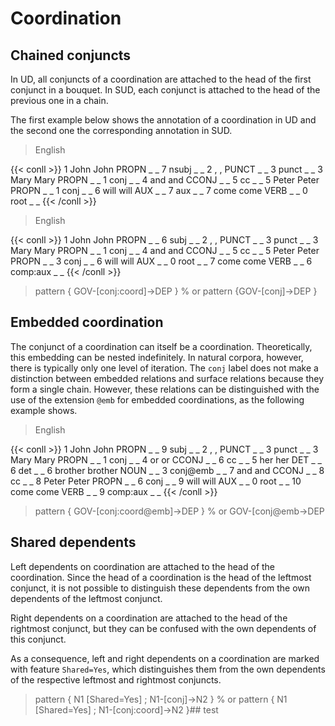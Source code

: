 # Coordination
## Chained conjuncts
In UD, all conjuncts of a coordination are attached to the head of the first conjunct in a bouquet. In SUD, each conjunct is attached to the head of the previous one in a chain.

The first example below shows the annotation of a coordination in UD and the second one the corresponding annotation in SUD.

> English 

{{< conll >}}
1	John	John	PROPN	_	_	7	nsubj	_	_
2	,	,	PUNCT	_	_	3	punct	_	_
3	Mary	Mary	PROPN	_	_	1	conj	_	_
4	and	and	CCONJ	_	_	5	cc	_	_
5	Peter	Peter	PROPN	_	_	1	conj	_	_
6	will	will	AUX	_	_	7	aux	_	_
7	come	come	VERB	_	_	0	root	_	_
{{< /conll >}}

> English 

{{< conll >}}
1	John	John	PROPN	_	_	6	subj	_	_
2	,	,	PUNCT	_	_	3	punct	_	_
3	Mary	Mary	PROPN	_	_	1	conj	_	_
4	and	and	CCONJ	_	_	5	cc	_	_
5	Peter	Peter	PROPN	_	_	3	conj	_	_
6	will	will	AUX	_	_	0	root	_	_
7	come	come	VERB	_	_	6	comp:aux	_	_
{{< /conll >}}

> pattern { GOV-[conj:coord]->DEP }
> % or pattern {GOV-[conj]->DEP }

## Embedded coordination
The conjunct of a coordination can itself be a coordination. Theoretically, this embedding can be nested indefinitely. In natural corpora, however, there is typically only one level of iteration.
The `conj` label does not make a distinction between embedded relations and surface relations because they form a single chain. However, these relations can be distinguished with the use of the extension `@emb` for embedded coordinations, as the following example shows.

> English 

{{< conll >}}
1	John	John	PROPN	_	_	9	subj	_	_
2	,	,	PUNCT	_	_	3	punct	_	_
3	Mary	Mary	PROPN	_	_	1	conj	_	_
4	or	or	CCONJ	_	_	6	cc	_	_
5	her	her	DET	_	_	6	det	_	_
6	brother	brother	NOUN	_	_	3	conj@emb	_	_
7	and	and	CCONJ	_	_	8	cc	_	_
8	Peter	Peter	PROPN	_	_	6	conj	_	_
9	will	will	AUX	_	_	0	root	_	_
10	come	come	VERB	_	_	9	comp:aux	_	_
{{< /conll >}}

> pattern { GOV-[conj:coord@emb]->DEP }
> % or GOV-[conj@emb->DEP 

## Shared dependents
Left dependents on coordination are attached to the head of the coordination. Since the head of a coordination is the head of the leftmost conjunct, it is not possible to distinguish these dependents from the own dependents of the leftmost conjunct.

Right dependents on a coordination are attached to the head of the rightmost conjunct, but they can be confused with the own dependents of this conjunct.

As a consequence, left and right dependents on a coordination are marked with feature `Shared=Yes`, which distinguishes them from the own dependents of the respective leftmost and rightmost conjuncts.

> pattern { N1 [Shared=Yes] ; N1-[conj]->N2 }
> % or pattern { N1 [Shared=Yes] ; N1-[conj:coord]->N2 }## test 





